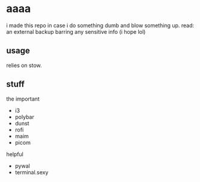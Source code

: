 # aaaa

i made this repo in case i do something dumb and blow something up. read: an external backup barring any sensitive info (i hope lol)

## usage

relies on stow.

## stuff

the important

- i3
- polybar
- dunst
- rofi
- maim
- picom

helpful

- pywal
- terminal.sexy
